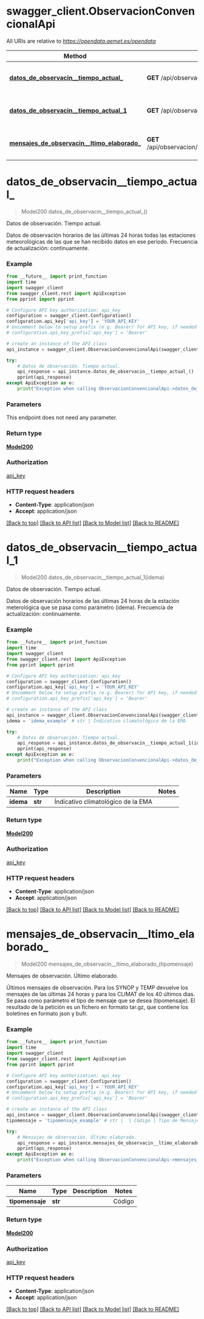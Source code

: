 # swagger_client.ObservacionConvencionalApi

All URIs are relative to *https://opendata.aemet.es/opendata*

Method | HTTP request | Description
------------- | ------------- | -------------
[**datos_de_observacin__tiempo_actual_**](ObservacionConvencionalApi.md#datos_de_observacin__tiempo_actual_) | **GET** /api/observacion/convencional/todas | Datos de observación. Tiempo actual.
[**datos_de_observacin__tiempo_actual_1**](ObservacionConvencionalApi.md#datos_de_observacin__tiempo_actual_1) | **GET** /api/observacion/convencional/datos/estacion/{idema} | Datos de observación. Tiempo actual.
[**mensajes_de_observacin__ltimo_elaborado_**](ObservacionConvencionalApi.md#mensajes_de_observacin__ltimo_elaborado_) | **GET** /api/observacion/convencional/mensajes/tipomensaje/{tipomensaje} | Mensajes de observación. Último elaborado.


# **datos_de_observacin__tiempo_actual_**
> Model200 datos_de_observacin__tiempo_actual_()

Datos de observación. Tiempo actual.

Datos de observación horarios de las últimas 24 horas todas las estaciones meteorológicas de las que se han recibido datos en ese período. Frecuencia de actualización: continuamente.

### Example
```python
from __future__ import print_function
import time
import swagger_client
from swagger_client.rest import ApiException
from pprint import pprint

# Configure API key authorization: api_key
configuration = swagger_client.Configuration()
configuration.api_key['api_key'] = 'YOUR_API_KEY'
# Uncomment below to setup prefix (e.g. Bearer) for API key, if needed
# configuration.api_key_prefix['api_key'] = 'Bearer'

# create an instance of the API class
api_instance = swagger_client.ObservacionConvencionalApi(swagger_client.ApiClient(configuration))

try:
    # Datos de observación. Tiempo actual.
    api_response = api_instance.datos_de_observacin__tiempo_actual_()
    pprint(api_response)
except ApiException as e:
    print("Exception when calling ObservacionConvencionalApi->datos_de_observacin__tiempo_actual_: %s\n" % e)
```

### Parameters
This endpoint does not need any parameter.

### Return type

[**Model200**](Model200.md)

### Authorization

[api_key](../README.md#api_key)

### HTTP request headers

 - **Content-Type**: application/json
 - **Accept**: application/json

[[Back to top]](#) [[Back to API list]](../README.md#documentation-for-api-endpoints) [[Back to Model list]](../README.md#documentation-for-models) [[Back to README]](../README.md)

# **datos_de_observacin__tiempo_actual_1**
> Model200 datos_de_observacin__tiempo_actual_1(idema)

Datos de observación. Tiempo actual.

Datos de observación horarios de las últimas 24 horas de la estación meterológica que se pasa como parámetro (idema). Frecuencia de actualización: continuamente.

### Example
```python
from __future__ import print_function
import time
import swagger_client
from swagger_client.rest import ApiException
from pprint import pprint

# Configure API key authorization: api_key
configuration = swagger_client.Configuration()
configuration.api_key['api_key'] = 'YOUR_API_KEY'
# Uncomment below to setup prefix (e.g. Bearer) for API key, if needed
# configuration.api_key_prefix['api_key'] = 'Bearer'

# create an instance of the API class
api_instance = swagger_client.ObservacionConvencionalApi(swagger_client.ApiClient(configuration))
idema = 'idema_example' # str | Índicativo climatológico de la EMA

try:
    # Datos de observación. Tiempo actual.
    api_response = api_instance.datos_de_observacin__tiempo_actual_1(idema)
    pprint(api_response)
except ApiException as e:
    print("Exception when calling ObservacionConvencionalApi->datos_de_observacin__tiempo_actual_1: %s\n" % e)
```

### Parameters

Name | Type | Description  | Notes
------------- | ------------- | ------------- | -------------
 **idema** | **str**| Índicativo climatológico de la EMA | 

### Return type

[**Model200**](Model200.md)

### Authorization

[api_key](../README.md#api_key)

### HTTP request headers

 - **Content-Type**: application/json
 - **Accept**: application/json

[[Back to top]](#) [[Back to API list]](../README.md#documentation-for-api-endpoints) [[Back to Model list]](../README.md#documentation-for-models) [[Back to README]](../README.md)

# **mensajes_de_observacin__ltimo_elaborado_**
> Model200 mensajes_de_observacin__ltimo_elaborado_(tipomensaje)

Mensajes de observación. Último elaborado.

Últimos mensajes de observación. Para los SYNOP y TEMP devuelve los mensajes de las últimas 24 horas y para los CLIMAT de los 40 últimos dias. Se pasa como parámetro el tipo de mensaje que se desea (tipomensaje). El resultado de la petición es un fichero en formato tar.gz, que contiene los boletines en formato json y bufr.

### Example
```python
from __future__ import print_function
import time
import swagger_client
from swagger_client.rest import ApiException
from pprint import pprint

# Configure API key authorization: api_key
configuration = swagger_client.Configuration()
configuration.api_key['api_key'] = 'YOUR_API_KEY'
# Uncomment below to setup prefix (e.g. Bearer) for API key, if needed
# configuration.api_key_prefix['api_key'] = 'Bearer'

# create an instance of the API class
api_instance = swagger_client.ObservacionConvencionalApi(swagger_client.ApiClient(configuration))
tipomensaje = 'tipomensaje_example' # str |  | Código | Tipo de Mensaje | |----------|----------| | climat  | CLIMAT   | | synop  | SYNOP   | | temp  | TEMP  

try:
    # Mensajes de observación. Último elaborado.
    api_response = api_instance.mensajes_de_observacin__ltimo_elaborado_(tipomensaje)
    pprint(api_response)
except ApiException as e:
    print("Exception when calling ObservacionConvencionalApi->mensajes_de_observacin__ltimo_elaborado_: %s\n" % e)
```

### Parameters

Name | Type | Description  | Notes
------------- | ------------- | ------------- | -------------
 **tipomensaje** | **str**|  | Código | Tipo de Mensaje | |----------|----------| | climat  | CLIMAT   | | synop  | SYNOP   | | temp  | TEMP   | 

### Return type

[**Model200**](Model200.md)

### Authorization

[api_key](../README.md#api_key)

### HTTP request headers

 - **Content-Type**: application/json
 - **Accept**: application/json

[[Back to top]](#) [[Back to API list]](../README.md#documentation-for-api-endpoints) [[Back to Model list]](../README.md#documentation-for-models) [[Back to README]](../README.md)

